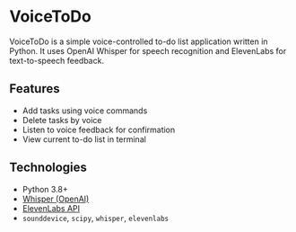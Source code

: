 # VoiceToDo 

VoiceToDo is a simple voice-controlled to-do list application written in Python. It uses OpenAI Whisper for speech recognition and ElevenLabs for text-to-speech feedback.

## Features

- Add tasks using voice commands
- Delete tasks by voice
- Listen to voice feedback for confirmation
- View current to-do list in terminal

## Technologies

- Python 3.8+
- [Whisper (OpenAI)](https://github.com/openai/whisper)
- [ElevenLabs API](https://www.elevenlabs.io/)
- `sounddevice`, `scipy`, `whisper`, `elevenlabs`
